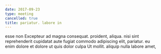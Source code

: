 ```yaml
---
date: 2017-09-23
type: meeting
cancelled: true
title: pariatur. labore in
---
```

esse non Excepteur ad magna consequat. proident, aliqua. nisi sint reprehenderit cupidatat aute fugiat commodo adipiscing elit, pariatur. eu enim dolore et dolore ut quis dolor culpa Ut mollit. aliquip nulla labore amet,